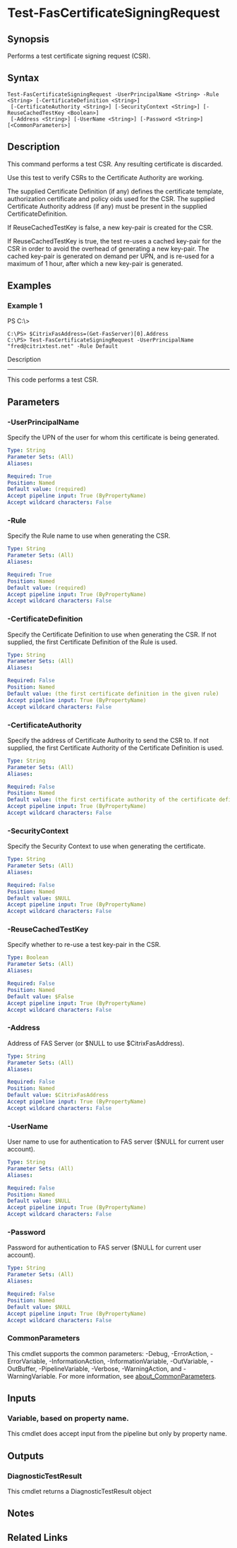 # Test-FasCertificateSigningRequest

## Synopsis
Performs a test certificate signing request (CSR).

## Syntax

```
Test-FasCertificateSigningRequest -UserPrincipalName <String> -Rule <String> [-CertificateDefinition <String>]
 [-CertificateAuthority <String>] [-SecurityContext <String>] [-ReuseCachedTestKey <Boolean>]
 [-Address <String>] [-UserName <String>] [-Password <String>] [<CommonParameters>]
```

## Description
This command performs a test CSR.
Any resulting certificate is discarded.

Use this test to verify CSRs to the Certificate Authority are working.

The supplied Certificate Definition (if any) defines the certificate template, authorization certificate and policy oids
used for the CSR.
The supplied Certificate Authority address (if any) must be present in the supplied CertificateDefinition.

If ReuseCachedTestKey is false, a new key-pair is created for the CSR.

If ReuseCachedTestKey is true, the test re-uses a cached key-pair for the CSR in order to avoid the overhead of generating a new key-pair.
The cached key-pair is generated on demand per UPN, and is re-used for a maximum of 1 hour, after which a new key-pair is generated.

## Examples

### Example 1
PS C:\\\>

```
C:\PS> $CitrixFasAddress=(Get-FasServer)[0].Address
C:\PS> Test-FasCertificateSigningRequest -UserPrincipalName "fred@citrixtest.net" -Rule Default
```

Description

-----------

This code performs a test CSR.

## Parameters

### -UserPrincipalName
Specify the UPN of the user for whom this certificate is being generated.

```yaml
Type: String
Parameter Sets: (All)
Aliases:

Required: True
Position: Named
Default value: (required)
Accept pipeline input: True (ByPropertyName)
Accept wildcard characters: False
```

### -Rule
Specify the Rule name to use when generating the CSR.

```yaml
Type: String
Parameter Sets: (All)
Aliases:

Required: True
Position: Named
Default value: (required)
Accept pipeline input: True (ByPropertyName)
Accept wildcard characters: False
```

### -CertificateDefinition
Specify the Certificate Definition to use when generating the CSR.
If not supplied, the first Certificate Definition of the Rule is used.

```yaml
Type: String
Parameter Sets: (All)
Aliases:

Required: False
Position: Named
Default value: (the first certificate definition in the given rule)
Accept pipeline input: True (ByPropertyName)
Accept wildcard characters: False
```

### -CertificateAuthority
Specify the address of Certificate Authority to send the CSR to.
If not supplied, the first Certificate Authority of the Certificate Definition is used.

```yaml
Type: String
Parameter Sets: (All)
Aliases:

Required: False
Position: Named
Default value: (the first certificate authority of the certificate definition)
Accept pipeline input: True (ByPropertyName)
Accept wildcard characters: False
```

### -SecurityContext
Specify the Security Context to use when generating the certificate.

```yaml
Type: String
Parameter Sets: (All)
Aliases:

Required: False
Position: Named
Default value: $NULL
Accept pipeline input: True (ByPropertyName)
Accept wildcard characters: False
```

### -ReuseCachedTestKey
Specify whether to re-use a test key-pair in the CSR.

```yaml
Type: Boolean
Parameter Sets: (All)
Aliases:

Required: False
Position: Named
Default value: $False
Accept pipeline input: True (ByPropertyName)
Accept wildcard characters: False
```

### -Address
Address of FAS Server (or $NULL to use $CitrixFasAddress).

```yaml
Type: String
Parameter Sets: (All)
Aliases:

Required: False
Position: Named
Default value: $CitrixFasAddress
Accept pipeline input: True (ByPropertyName)
Accept wildcard characters: False
```

### -UserName
User name to use for authentication to FAS server ($NULL for current user account).

```yaml
Type: String
Parameter Sets: (All)
Aliases:

Required: False
Position: Named
Default value: $NULL
Accept pipeline input: True (ByPropertyName)
Accept wildcard characters: False
```

### -Password
Password for authentication to FAS server ($NULL for current user account).

```yaml
Type: String
Parameter Sets: (All)
Aliases:

Required: False
Position: Named
Default value: $NULL
Accept pipeline input: True (ByPropertyName)
Accept wildcard characters: False
```

### CommonParameters
This cmdlet supports the common parameters: -Debug, -ErrorAction, -ErrorVariable, -InformationAction, -InformationVariable, -OutVariable, -OutBuffer, -PipelineVariable, -Verbose, -WarningAction, and -WarningVariable. For more information, see [about_CommonParameters](http://go.microsoft.com/fwlink/?LinkID=113216).

## Inputs

### Variable, based on property name.
This cmdlet does accept input from the pipeline but only by property name.

## Outputs

### DiagnosticTestResult
This cmdlet returns a DiagnosticTestResult object

## Notes

## Related Links

